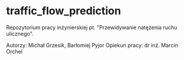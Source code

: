 # traffic_flow_prediction

Repozytorium pracy inżynierskiej pt. "Przewidywanie natężenia ruchu ulicznego".

Autorzy: Michał Grzesik, Barłomiej Pyjor
Opiekun pracy: dr inż. Marcin Orchel
